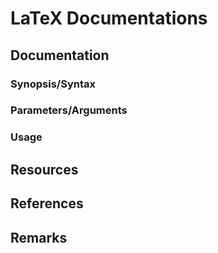 # LaTeX Documentations


## Documentation

### Synopsis/Syntax

### Parameters/Arguments

### Usage

## Resources

## References

## Remarks
